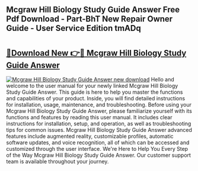 ## Mcgraw Hill Biology Study Guide Answer Free Pdf Download - Part-BhT New Repair Owner Guide - User Service Edition tmADq

# <h2><a href="http://bc52318.oget.top/?id=Mcgraw+Hill+Biology+Study+Guide+Answer">🔗Download New 👉🔴 Mcgraw Hill Biology Study Guide Answer</a></h2>

[![Mcgraw Hill Biology Study Guide Answer new download](https://i.imgur.com/5g1atiW.png)](http://bc52318.oget.top/?id=Mcgraw+Hill+Biology+Study+Guide+Answer)
Hello and welcome to the user manual for your newly linked Mcgraw Hill Biology Study Guide Answer. This guide is here to help you master the functions and capabilities of your product. Inside, you will find detailed instructions for installation, usage, maintenance, and troubleshooting. Before using your Mcgraw Hill Biology Study Guide Answer, please familiarize yourself with its functions and features by reading this user manual. It includes clear instructions for installation, setup, and operation, as well as troubleshooting tips for common issues. Mcgraw Hill Biology Study Guide Answer advanced features include augmented reality, customizable profiles, automatic software updates, and voice recognition, all of which can be accessed and customized through the user interface. We're Here to Help You Every Step of the Way Mcgraw Hill Biology Study Guide Answer. Our customer support team is available throughout your journey.
